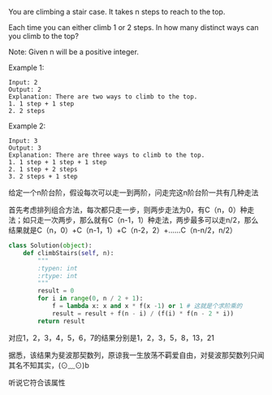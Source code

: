 You are climbing a stair case. It takes n steps to reach to the top.

Each time you can either climb 1 or 2 steps. In how many distinct ways can you climb to the top?

Note: Given n will be a positive integer.

Example 1:
```
Input: 2  
Output: 2  
Explanation: There are two ways to climb to the top.  
1. 1 step + 1 step  
2. 2 steps  
```
Example 2:
```
Input: 3  
Output: 3  
Explanation: There are three ways to climb to the top.  
1. 1 step + 1 step + 1 step  
2. 1 step + 2 steps  
3. 2 steps + 1 step  
```
给定一个n阶台阶，假设每次可以走一到两阶，问走完这n阶台阶一共有几种走法

首先考虑排列组合方法，每次都只走一步，则两步走法为0，有C（n，0）种走法；如只走一次两步，那么就有C（n-1，1）种走法，两步最多可以走n/2，那么结果就是C（n，0）+C（n-1，1）+C（n-2，2）+……C（n-n/2，n/2）
```python
class Solution(object):
    def climbStairs(self, n):
        """
        :typen: int
        :rtype: int
        """
        result = 0
        for i in range(0, n / 2 + 1):
            f = lambda x: x and x * f(x -1) or 1 # 这就是个求阶乘的
            result = result + f(n - i) / (f(i) * f(n - 2 * i))
        return result
```
对应1，2，3，4，5，6，7的结果分别是1，2，3，5，8，13，21

据悉，该结果为斐波那契数列，原谅我一生放荡不羁爱自由，对斐波那契数列只闻其名不知其实，(⊙﹏⊙)b

听说它符合该属性
